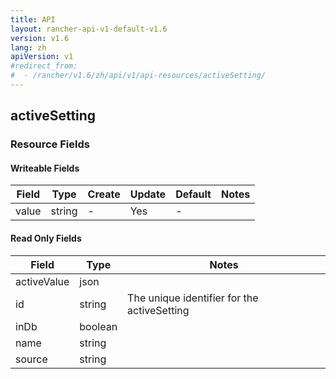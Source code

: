 ```yaml
---
title: API
layout: rancher-api-v1-default-v1.6
version: v1.6
lang: zh
apiVersion: v1
#redirect_from:
#  - /rancher/v1.6/zh/api/v1/api-resources/activeSetting/
---
```


## activeSetting



### Resource Fields

#### Writeable Fields

Field | Type | Create | Update | Default | Notes
---|---|---|---|---|---
value | string | - | Yes | - | 


#### Read Only Fields

Field | Type   | Notes
---|---|---
activeValue | json  | 
id | string  | The unique identifier for the activeSetting
inDb | boolean  | 
name | string  | 
source | string  | 


<br>
